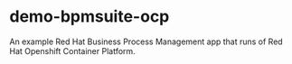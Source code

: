 # demo-bpmsuite-ocp

An example Red Hat Business Process Management app that runs of Red Hat Openshift Container Platform.

